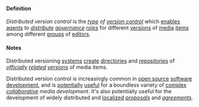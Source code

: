 #### Definition

*Distributed version control* is the *[type](https://github.com/gcassel/Modular-Organization-Terminology/blob/master/terms/type.md) of [version control](https://github.com/gcassel/Modular-Organization-Terminology/blob/master/compound-terms/version-control.md)* which [enables](https://github.com/gcassel/Modular-Organization-Terminology/blob/master/terms/enable.md) [agents](https://github.com/gcassel/Modular-Organization-Terminology/blob/master/terms/agent.md) to *[distribute](https://github.com/gcassel/Modular-Organization-Terminology/blob/master/terms/distribute.md) [governance](https://github.com/gcassel/Modular-Organization-Terminology/blob/master/terms/govern.md) [roles](https://github.com/gcassel/Modular-Organization-Terminology/blob/master/terms/role.md)* for different [versions](https://github.com/gcassel/Modular-Organization-Terminology/blob/master/terms/version.md) of [media](https://github.com/gcassel/Modular-Organization-Terminology/blob/master/terms/media.md) [items](https://github.com/gcassel/Modular-Organization-Terminology/blob/master/terms/item.md) among different [groups](https://github.com/gcassel/Modular-Organization-Terminology/blob/master/terms/group.md) of [editors](https://github.com/gcassel/Modular-Organization-Terminology/blob/master/terms/edit.md).
		
#### Notes

Distributed versioning [systems](https://github.com/gcassel/Modular-Organization-Terminology/blob/master/terms/system.md) [create](https://github.com/gcassel/Modular-Organization-Terminology/blob/master/terms/create.md) [directories](https://github.com/gcassel/Modular-Organization-Terminology/blob/master/terms/directory.md) and [repositories](https://github.com/gcassel/Modular-Organization-Terminology/blob/master/terms/repository.md) of *[officially](https://github.com/gcassel/Modular-Organization-Terminology/blob/master/terms/official.md) [related](https://github.com/gcassel/Modular-Organization-Terminology/blob/master/terms/relate.md) [versions](https://github.com/gcassel/Modular-Organization-Terminology/blob/master/terms/version.md)* of media items.
		
Distributed version control is increasingly common in [open source](https://github.com/gcassel/Modular-Organization-Terminology/blob/master/compound-terms/open-license.md) [software](https://github.com/gcassel/Modular-Organization-Terminology/blob/master/terms/software.md) [development](https://github.com/gcassel/Modular-Organization-Terminology/blob/master/terms/develop.md), and is [potentially](https://github.com/gcassel/Modular-Organization-Terminology/blob/master/terms/potential.md) [useful](https://github.com/gcassel/Modular-Organization-Terminology/blob/master/terms/use.md) for a boundless variety of [complex](https://github.com/gcassel/Modular-Organization-Terminology/blob/master/terms/complex.md) *[collaborative](https://github.com/gcassel/Modular-Organization-Terminology/blob/master/terms/collaborate.md) media development*.   It's also potentially useful for the development of widely distributed and [localized](https://github.com/gcassel/Modular-Organization-Terminology/blob/master/terms/localize.md) *[proposals](https://github.com/gcassel/Modular-Organization-Terminology/blob/master/terms/propose.md)* and *[agreements](https://github.com/gcassel/Modular-Organization-Terminology/blob/master/terms/agree.md)*.
